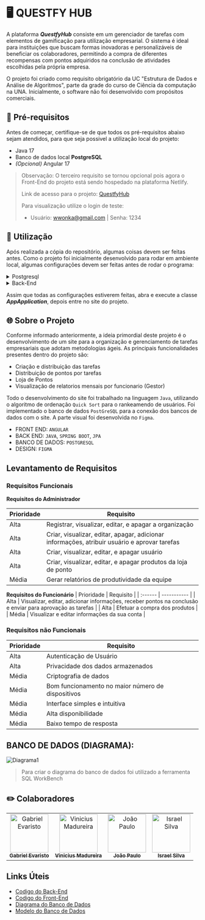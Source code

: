 # 🖥️ QUESTFY HUB

A plataforma _**QuestfyHub**_ consiste em um gerenciador de tarefas com elementos de gamificação para utilização empresarial. O sistema é ideal para instituições que buscam formas inovadoras e personalizáveis de beneficiar os colaboradores, permitindo a compra de diferentes recompensas com pontos adquiridos na conclusão de atividades escolhidas pela própria empresa. 

O projeto foi criado como requisito obrigatório da UC "Estrutura de Dados e Análise de Algoritmos", parte da grade do curso de Ciência da computação na UNA. Inicialmente, o software não foi desenvolvido com propósitos comerciais.
## :rocket: Pré-requisitos
Antes de começar, certifique-se de que todos os pré-requisitos abaixo sejam atendidos, para que seja possivel a utilização local do projeto:
- Java 17
- Banco de dados local **PostgreSQL**
- _(Opcional)_ Angular 17

> Observação: O terceiro requisito se tornou opcional pois agora o Front-End do projeto está sendo hospedado na plataforma Netlify.
>
> Link de acesso para o projeto: [QuestfyHub](https://questfyhub.netlify.app)
>
> Para visualização utilize o login de teste:
> - Usuário: wwonka@gmail.com | Senha: 1234


## :wrench: Utilização
Após realizada a cópia do repositório, algumas coisas devem ser feitas antes. Como o projeto foi inicialmente desenvolvido para rodar em ambiente local, algumas configurações devem ser feitas antes de rodar o programa:
<details>
    <summary>Postgresql</summary><!--TODO: Colocar imagens-->
    <p>
        <ol>
            <li>
                <p>Crie um novo banco de dados dentro do postgresql;</p>
                <img src="https://github.com/Questfy-Hub/General_Informations/assets/146457912/7d812f68-5571-48b0-989e-636a09814b8d">
            </li>
            <br>
            <li>Baixe o banco modelo em <a href="#links">Links Uteis</a>;</li>
            <br>
            <li>
                <p>Importe o banco modelo para seu banco de dados.</p>
                <img src="https://github.com/Questfy-Hub/General_Informations/assets/146457912/562c45b2-d519-4cf8-8cbd-4ce5daf04272">
                <img src="https://github.com/Questfy-Hub/General_Informations/assets/146457912/e003b94a-c4ff-4a05-8ee6-9dd667cd4da9">
            </li>
        </ol>
    </p>
</details>

<details>
    <summary>Back-End</summary>
    <p>
        <ol>
            <li>Vá ao arquivo application.proprieties;</li>
            <br>
            <li>
                Preencha as informações necessárias (sinalizadas nos colchetes);
                <img src="https://github.com/Questfy-Hub/General_Informations/assets/146457912/03a73727-a598-4b8a-8ae3-fc9bc8478d4b">
            </li>
        </ol>
    </p>
</details>

Assim que todas as configurações estiverem feitas, abra e execute a classe _**AppApplication**_, depois entre no site do projeto.

## :globe_with_meridians: Sobre o Projeto

Conforme informado anteriormente, a ideia primordial deste projeto é o desenvolvimento de um site para a organização e gerenciamento de tarefas empresariais que adotam metodologias ágeis. As principais funcionalidades presentes dentro do projeto são:
- Criação e distribuição das tarefas
- Distribuição de pontos por tarefas
- Loja de Pontos
- Visualização de relatorios mensais por funcionario (Gestor)
  

 Todo o desenvolvimento do site foi trabalhado na linguagem `Java`, utilizando o algoritmo de ordenação `Quick Sort` para o rankeamendo de usuários. Foi implementado o banco de dados `PostGreSQL` para a conexão dos bancos de dados com o site. A parte visual foi desenvolvida no `Figma`. 


- FRONT END: `ANGULAR`
- BACK END: `JAVA`, `SPRING BOOT`, `JPA`
- BANCO DE DADOS: `POSTGRESQL`
- DESIGN: `FIGMA`

## Levantamento de Requisitos

### Requisitos Funcionais
**Requisitos do Administrador**

| Prioridade | Requisito |
| :------ | ----------- |
| Alta | Registrar, visualizar, editar, e apagar a organização |
| Alta | Criar, visualizar, editar, apagar, adicionar informações, atribuir usuário e aprovar tarefas |
| Alta | Criar, visualizar, editar, e apagar usuário |
| Alta | Criar, visualizar, editar, e apagar produtos da loja de ponto |
| Média | Gerar relatórios de produtividade da equipe | 


**Requisitos do Funcionário**
| Prioridade | Requisito |
| :------ | ----------- |
| Alta | Visualizar, editar, adicionar informações, receber pontos na conclusão e enviar para aprovação as tarefas |
| Alta | Efetuar a compra dos produtos  |
| Média | Visualizar e editar informações da sua conta | 

### Requisitos não Funcionais

| Prioridade | Requisito |
| :------ | ----------- |
| Alta | Autenticação de Usuário |
| Alta | Privacidade dos dados armazenados |
| Média |  Criptografia de dados |
| Média | Bom funcionamento no maior número de dispositivos |
| Média | Interface simples e intuitiva |
| Média | Alta disponibilidade |
| Média | Baixo tempo de resposta |
## BANCO DE DADOS (DIAGRAMA):

![Diagrama1](https://github.com/Questfy-Hub/General_Informations/assets/146457912/2ba59dd9-06ab-41b9-9b2f-2cfd28f732a5)

> Para criar o diagrama do banco de dados foi utilizado a ferramenta SQL WorkBench


## ✏️ Colaboradores
<table>
  <tr>
    <td align="center">
      <a href="https://github.com/gabsevamac" title="defina o titulo do link">
        <img src="https://github.com/Questfy-Hub/General_Informations/assets/146457912/f77485f5-ec3c-41b4-a0b0-2bc03215a379" width="100px;" alt="Gabriel Evaristo"/><br>
        <sub>
          <b>Gabriel Evaristo</b>
        </sub>
      </a>
    </td>
    <td align="center">
      <a href="https://github.com/ViniciusMGodinho" title="defina o titulo do link">
        <img src="https://github.com/Questfy-Hub/General_Informations/assets/146457912/39ef40d6-6122-494e-8fdf-a6e6e4af0e33" width="100px;" alt="Vinicius Madureira"/><br>
        <sub>
          <b>Vinicius Madureira</b>
        </sub>
      </a>
    </td>
    <td align="center">
      <a href="https://github.com/JoaoPaulo-66" title="defina o titulo do link">
        <img src="https://github.com/Questfy-Hub/General_Informations/assets/146457912/f7ed62f9-dc12-4c04-b3d6-c361b9cbfc03" width="100px;" alt="João Paulo"/><br>
        <sub>
          <b>João Paulo</b>
        </sub>
      </a>
    </td>
    <td align="center">
      <a href="https://github.com/IsraPrime16" title="defina o titulo do link">
        <img src="https://github.com/Questfy-Hub/General_Informations/assets/146457912/84ed49e7-6aa8-4a99-8f78-6c02df36c3c8" width="100px;" alt="Israel Silva"/><br>
        <sub>
          <b>Israel Silva</b>
        </sub>
      </a>
    </td>
  </tr>
</table>



## <a name="links"></a> Links Úteis

- [Codigo do Back-End](https://github.com/Questfy-Hub/Back-End)
- [Codigo do Front-End](https://github.com/Questfy-Hub/Front-End)
- [Diagrama do Banco de Dados](https://github.com/Questfy-Hub/General_Informations/blob/main/A3.mwb)
- [Modelo do Banco de Dados](https://github.com/Questfy-Hub/General_Informations/blob/main/QuestfyHub_DB.sql)
